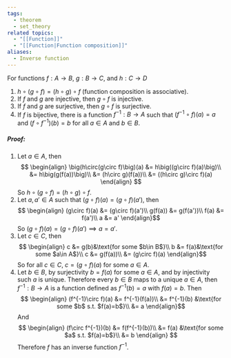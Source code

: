 ```yaml
---
tags:
  - theorem
  - set_theory
related topics:
  - "[[Function]]"
  - "[[Function|Function composition]]"
aliases:
  - Inverse function
---
```

For functions $f: A\to B$, $g: B \to C$, and $h:C \to D$
1. $h\circ(g\circ f)= (h\circ g)\circ f$ (function composition is associative).
2. If $f$ and $g$ are injective, then $g\circ f$ is injective.
3. If $f$ and $g$ are surjective, then $g\circ f$ is surjective.
4. If $f$ is bijective, there is a function $f^{-1}:B\to A$ such that $(f^{-1}\circ f)(a)=a$ and $(f\circ f^{-1})(b)=b$ for all $a\in A$ and $b\in B$.
##### Proof:
1. Let $a\in A$, then$$
	\begin{align}
		\big(h\circ(g\circ f)\big)(a) 
			&= h\big((g\circ f)(a)\big)\\
			&= h\big(g(f(a))\big)\\
			&= (h\circ g)(f(a))\\
			&= ((h\circ g)\circ f)(a)
	\end{align}
	$$So $h\circ(g\circ f)= (h\circ g)\circ f$.
1. Let $a,a'\in A$ such that $(g\circ f)(a) = (g\circ f)(a')$, then$$
	\begin{align}
		(g\circ f)(a) &= (g\circ f)(a')\\
		g(f(a)) &= g(f(a'))\\
		f(a) &= f(a')\\
		a &= a'
	\end{align}$$So $(g\circ f)(a) = (g\circ f)(a') \implies a = a'$.
3. Let $c\in C$, then$$
	\begin{align}
		c &= g(b)&\text{for some $b\in B$}\\
		b &= f(a)&\text{for some $a\in A$}\\
		c &= g(f(a))\\
		&= (g\circ f)(a)
	\end{align}$$So for all $c\in C$, $c=(g\circ f)(a)$ for some $a\in A$.
4. Let $b\in B$, by surjectivity $b=f(a)$ for some $a\in A$, and by injectivity such $a$ is unique. Therefore every $b\in B$ maps to a unique $a\in A$, then $f^{-1}:B\to A$ is a function defined as $f^{-1}(b)= a$ with $f(a)=b$. Then$$
	\begin{align}
		(f^{-1}\circ f)(a) 
			&= f^{-1}(f(a))\\
			&= f^{-1}(b)
				&\text{for some $b$ s.t. $f(a)=b$}\\
			&= a
	\end{align}$$And$$
	\begin{align}
		(f\circ f^{-1})(b)
			&= f(f^{-1}(b))\\
			&= f(a)
				&\text{for some $a$ s.t. $f(a)=b$}\\
			&= b
	\end{align}
	$$Therefore $f$ has an inverse function $f^{-1}$.